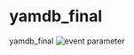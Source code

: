 # yamdb_final
yamdb_final
![event parameter](https://github.com/Dinara-F/yamdb_final/actions/workflows/Final_yamdb/badge.svg)